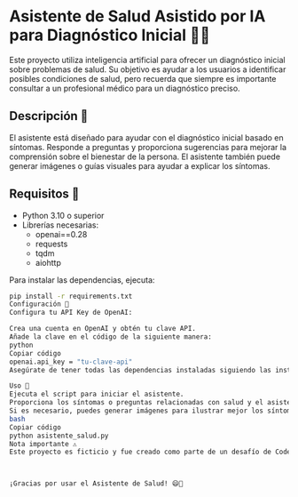 # Asistente de Salud Asistido por IA para Diagnóstico Inicial 🤖💉

Este proyecto utiliza inteligencia artificial para ofrecer un diagnóstico inicial sobre problemas de salud. Su objetivo es ayudar a los usuarios a identificar posibles condiciones de salud, pero recuerda que siempre es importante consultar a un profesional médico para un diagnóstico preciso. 

## Descripción 📝

El asistente está diseñado para ayudar con el diagnóstico inicial basado en síntomas. Responde a preguntas y proporciona sugerencias para mejorar la comprensión sobre el bienestar de la persona. El asistente también puede generar imágenes o guías visuales para ayudar a explicar los síntomas.

## Requisitos 🧰

- Python 3.10 o superior
- Librerías necesarias: 
  - openai==0.28
  - requests
  - tqdm
  - aiohttp
  
Para instalar las dependencias, ejecuta:

```bash
pip install -r requirements.txt
Configuración 🔧
Configura tu API Key de OpenAI:

Crea una cuenta en OpenAI y obtén tu clave API.
Añade la clave en el código de la siguiente manera:
python
Copiar código
openai.api_key = "tu-clave-api"
Asegúrate de tener todas las dependencias instaladas siguiendo las instrucciones del paso anterior.

Uso 🚀
Ejecuta el script para iniciar el asistente.
Proporciona los síntomas o preguntas relacionadas con salud y el asistente dará recomendaciones.
Si es necesario, puedes generar imágenes para ilustrar mejor los síntomas o condiciones.
bash
Copiar código
python asistente_salud.py
Nota importante ⚠️
Este proyecto es ficticio y fue creado como parte de un desafío de Coderhouse. No debe ser tomado como una herramienta de diagnóstico real. Siempre consulta a un profesional médico para obtener un diagnóstico preciso.



¡Gracias por usar el Asistente de Salud! 😄🌟

